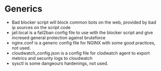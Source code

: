 # Generics

* Bad blocker script will block common bots on the web, provided by bad ip sources on the script code
* jail.local is a fail2ban config file to use with the blocker script and give incresed general protection against bruteforce
* nginx.conf is a generic config file for NGINX with some good practices, not used.
* cloudwatch_config.json is a config file for clodwatch agent to export metrics and security logs to cloudwatch
* sysctl is some dangeours hardenings, not used.
